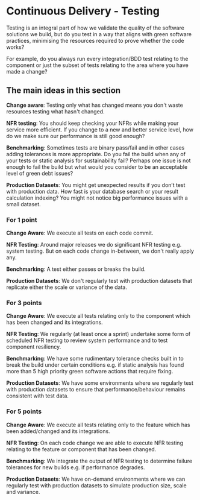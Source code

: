 # Continuous Delivery - Testing

Testing is an integral part of how we validate the quality of the software solutions we build, but do you test in a way that aligns with green software practices, minimising the resources required to prove whether the code works?

For example, do you always run every integration/BDD test relating to the component or just the subset of tests relating to the area where you have made a change?

## The main ideas in this section

**Change aware**: Testing only what has changed means you don't waste resources testing what hasn't changed.

**NFR testing**: You should keep checking your NFRs while making your service more efficient. If you change to a new and better service level, how do we make sure our performance is still good enough?

**Benchmarking**: Sometimes tests are binary pass/fail and in other cases adding tolerances is more appropriate. Do you fail the build when any of your tests or static analysis for sustainability fail? Perhaps one issue is not enough to fail the build but what would you consider to be an acceptable level of green debt issues?

**Production Datasets**: You might get unexpected results if you don’t test with production data. How fast is your database search or your result calculation indexing? You might not notice big performance issues with a small dataset.

### For 1 point

**Change Aware**: We execute all tests on each code commit.

**NFR Testing**: Around major releases we do significant NFR testing e.g. system testing. But on each code change in-between, we don't really apply any.

**Benchmarking**: A test either passes or breaks the build.

**Production Datasets**: We don't regularly test with production datasets that replicate either the scale or variance of the data.

### For 3 points

**Change Aware**: We execute all tests relating only to the component which has been changed and its integrations.

**NFR Testing**: We regularly (at least once a sprint) undertake some form of scheduled NFR testing to review system performance and to test component resiliency.

**Benchmarking**: We have some rudimentary tolerance checks built in to break the build under certain conditions e.g. if static analysis has found more than 5 high priority green software actions that require fixing.

**Production Datasets**: We have some environments where we regularly test with production datasets to ensure that performance/behaviour remains consistent with test data.

### For 5 points

**Change Aware**: We execute all tests relating only to the feature which has been added/changed and its integrations.

**NFR Testing**: On each code change we are able to execute NFR testing relating to the feature or component that has been changed.

**Benchmarking**: We integrate the output of NFR testing to determine failure tolerances for new builds e.g. if performance degrades.

**Production Datasets**: We have on-demand environments where we can regularly test with production datasets to simulate production size, scale and variance.
